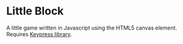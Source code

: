 Little Block
============

A little game written in Javascript using the HTML5 canvas element. Requires [Keypress library](https://dmauro.github.io/Keypress/).
